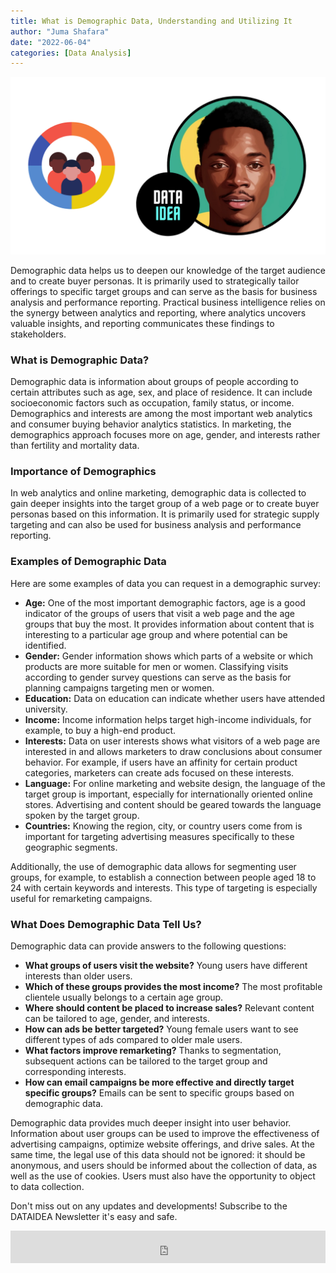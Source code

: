 ```yaml
---
title: What is Demographic Data, Understanding and Utilizing It
author: "Juma Shafara"
date: "2022-06-04"
categories: [Data Analysis]
---
```


![Photo by DATAIDEA](thumbnail.png)

Demographic data helps us to deepen our knowledge of the target audience and to create buyer personas. It is primarily used to strategically tailor offerings to specific target groups and can serve as the basis for business analysis and performance reporting. Practical business intelligence relies on the synergy between analytics and reporting, where analytics uncovers valuable insights, and reporting communicates these findings to stakeholders.

### What is Demographic Data?

Demographic data is information about groups of people according to certain attributes such as age, sex, and place of residence. It can include socioeconomic factors such as occupation, family status, or income. Demographics and interests are among the most important web analytics and consumer buying behavior analytics statistics. In marketing, the demographics approach focuses more on age, gender, and interests rather than fertility and mortality data.


### Importance of Demographics

In web analytics and online marketing, demographic data is collected to gain deeper insights into the target group of a web page or to create buyer personas based on this information. It is primarily used for strategic supply targeting and can also be used for business analysis and performance reporting.

### Examples of Demographic Data

Here are some examples of data you can request in a demographic survey:

<script async src="https://pagead2.googlesyndication.com/pagead/js/adsbygoogle.js?client=ca-pub-8076040302380238"
     crossorigin="anonymous"></script>
<ins class="adsbygoogle"
     style="display:block; text-align:center;"
     data-ad-layout="in-article"
     data-ad-format="fluid"
     data-ad-client="ca-pub-8076040302380238"
     data-ad-slot="8693891310"></ins>
<script>
     (adsbygoogle = window.adsbygoogle || []).push({});
</script>

- **Age:** One of the most important demographic factors, age is a good indicator of the groups of users that visit a web page and the age groups that buy the most. It provides information about content that is interesting to a particular age group and where potential can be identified.
- **Gender:** Gender information shows which parts of a website or which products are more suitable for men or women. Classifying visits according to gender survey questions can serve as the basis for planning campaigns targeting men or women.
- **Education:** Data on education can indicate whether users have attended university.
- **Income:** Income information helps target high-income individuals, for example, to buy a high-end product.
- **Interests:** Data on user interests shows what visitors of a web page are interested in and allows marketers to draw conclusions about consumer behavior. For example, if users have an affinity for certain product categories, marketers can create ads focused on these interests.
- **Language:** For online marketing and website design, the language of the target group is important, especially for internationally oriented online stores. Advertising and content should be geared towards the language spoken by the target group.
- **Countries:** Knowing the region, city, or country users come from is important for targeting advertising measures specifically to these geographic segments.

Additionally, the use of demographic data allows for segmenting user groups, for example, to establish a connection between people aged 18 to 24 with certain keywords and interests. This type of targeting is especially useful for remarketing campaigns.

<script async src="https://pagead2.googlesyndication.com/pagead/js/adsbygoogle.js?client=ca-pub-8076040302380238"
     crossorigin="anonymous"></script>
<ins class="adsbygoogle"
     style="display:block; text-align:center;"
     data-ad-layout="in-article"
     data-ad-format="fluid"
     data-ad-client="ca-pub-8076040302380238"
     data-ad-slot="8693891310"></ins>
<script>
     (adsbygoogle = window.adsbygoogle || []).push({});
</script>

### What Does Demographic Data Tell Us?

Demographic data can provide answers to the following questions:

- **What groups of users visit the website?** Young users have different interests than older users.
- **Which of these groups provides the most income?** The most profitable clientele usually belongs to a certain age group.
- **Where should content be placed to increase sales?** Relevant content can be tailored to age, gender, and interests.
- **How can ads be better targeted?** Young female users want to see different types of ads compared to older male users.
- **What factors improve remarketing?** Thanks to segmentation, subsequent actions can be tailored to the target group and corresponding interests.
- **How can email campaigns be more effective and directly target specific groups?** Emails can be sent to specific groups based on demographic data.

<script async src="https://pagead2.googlesyndication.com/pagead/js/adsbygoogle.js?client=ca-pub-8076040302380238"
     crossorigin="anonymous"></script>
<ins class="adsbygoogle"
     style="display:block; text-align:center;"
     data-ad-layout="in-article"
     data-ad-format="fluid"
     data-ad-client="ca-pub-8076040302380238"
     data-ad-slot="8693891310"></ins>
<script>
     (adsbygoogle = window.adsbygoogle || []).push({});
</script>

Demographic data provides much deeper insight into user behavior. Information about user groups can be used to improve the effectiveness of advertising campaigns, optimize website offerings, and drive sales. At the same time, the legal use of this data should not be ignored: it should be anonymous, and users should be informed about the collection of data, as well as the use of cookies. Users must also have the opportunity to object to data collection.

<div class="p-3">
<p class=pb-1>
Don't miss out on any updates and developments! Subscribe to the DATAIDEA Newsletter it's easy and safe.
</p>
<iframe src="https://embeds.beehiiv.com/5fc7c425-9c7e-4e08-a514-ad6c22beee74?slim=true" data-test-id="beehiiv-embed" height="52" frameborder="0" scrolling="no" style="margin: 0; border-radius: 0px !important; background-color: transparent; width: 100%;" ></iframe>
</div>

